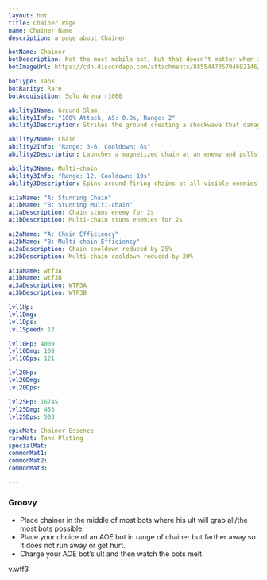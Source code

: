 ```yaml
---
layout: bot
title: Chainer Page
name: Chainer Name
description: a page about Chainer

botName: Chainer
botDescription: Not the most mobile bot, but that doesn't matter when it can bring the fight to itself.
botImageUrl: https://cdn.discordapp.com/attachments/885544735794692146/885545888360054794/chainer.png

botType: Tank
botRarity: Rare
botAcquisition: Solo Arena r1000

ability1Name: Ground Slam
ability1Info: "100% Attack, AS: 0.9s, Range: 2"
ability1Description: Strikes the ground creating a shockwave that damages nearby enemies

ability2Name: Chain
ability2Info: "Range: 3-6, Cooldown: 6s"
ability2Description: Launches a magnetized chain at an enemy and pulls them towards the Chainer

ability3Name: Multi-chain
ability3Info: "Range: 12, Cooldown: 10s"
ability3Description: Spins around firing chains at all visible enemies then pulls them all in together

ai1aName: "A: Stunning Chain"
ai1bName: "B: Stunning Multi-chain"
ai1aDescription: Chain stuns enemy for 2s
ai1bDescription: Multi-chain stuns enemies for 2s

ai2aName: "A: Chain Efficiency"
ai2bName: "B: Multi-chain Efficiency" 
ai2aDescription: Chain cooldown reduced by 25%
ai2bDescription: Multi-chain cooldown reduced by 20%

ai3aName: wtf3A
ai3bName: wtf3B
ai3aDescription: WTF3A
ai3bDescription: WTF3B

lvl1Hp: 
lvl1Dmg: 
lvl1Dps: 
lvl1Speed: 12

lvl10Hp: 4009
lvl10Dmg: 108
lvl10Dps: 121

lvl20Hp: 
lvl20Dmg: 
lvl20Dps: 

lvl25Hp: 16745
lvl25Dmg: 453
lvl25Dps: 503

epicMat: Chainer Essence
rareMat: Tank Plating
specialMat: 
commonMat1: 
commonMat2: 
commonMat3: 

---
```


### Groovy

- Place chainer in the middle of most bots where his ult will grab all/the most bots possible. 
- Place your choice of an AOE bot in range of chainer but farther away so it does not run away or get hurt. 
- Charge your AOE bot’s ult and then watch the bots melt.

v.wtf3
